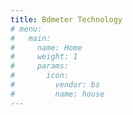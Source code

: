 ```yaml
---
title: Bdmeter Technology
# menu:
#   main:
#     name: Home
#     weight: 1
#     params:
#       icon:
#         vendor: bs
#         name: house
---
```

